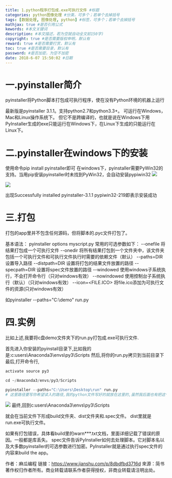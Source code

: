 ```yaml
---
title: 1.python程序打包成.exe可执行文件 #标题
categories: python图像处理 #分类，可多个；若单个去掉括号
tags: [数据处理, 图像处理, python] #标签，可多个；若单个去掉括号
mathjax: true #是否引用公式
kewords: #本文关键词
description: #本文描述，若为空就自动全文前150字)
copyright: true #是否需要版权申明，默认有
reward: true #是否需要打赏，默认有
toc: true #是否需要目录，默认有
password: #是否加密，为空不加密
date: 2018-6-07 15:50:02 #日期
---
```



# 一.pyinstaller简介
pyinstaller将Python脚本打包成可执行程序，使在没有Python环境的机器上运行

最新版是pyinstaller 3.1.1。支持python2.7和python3.3+。
可运行在Windows，Mac和Linux操作系统下。
但它不是跨编译的，也就是说在Windows下用PyInstaller生成的exe只能运行在Windows下，在Linux下生成的只能运行在Linux下。

# 二.pyinstaller在windows下的安装
使用命令pip install pyinstaller即可
在windows下，pyinstaller需要PyWin32的支持。当用pip安装pyinstaller时未找到PyWin32，会自动安装pypiwin32
![](https://upload-images.jianshu.io/upload_images/1692820-6bdc50987a78d08d.png?imageMogr2/auto-orient/strip%7CimageView2/2/w/679)

![](https://upload-images.jianshu.io/upload_images/1692820-e734d27a2f65a128.png?imageMogr2/auto-orient/strip%7CimageView2/2/w/684)

出现Successfully installed pyinstaller-3.1.1 pypiwin32-219即表示安装成功

# 三.打包
打包的app里并不包含任何源码，但将脚本的.pyc文件打包了。

基本语法：
pyinstaller options myscript.py
常用的可选参数如下：
--onefile 将结果打包成一个可执行文件
--onedir 将所有结果打包到一个文件夹中，该文件夹包括一个可执行文件和可执行文件执行时需要的依赖文件（默认）
--paths=DIR 设置导入路径
--distpath=DIR 设置将打包的结果文件放置的路径
--specpath=DIR 设置将spec文件放置的路径
--windowed 使用windows子系统执行，不会打开命令行（只对windows有效）
--nowindowed 使用控制台子系统执行（默认）（只对windows有效）
--icon=<FILE.ICO> 将file.ico添加为可执行文件的资源(只对windows有效）

如pyinstaller --paths="C:\demo" run.py

# 四.实例
比如上述,我要将c盘demo文件夹下的run.py打包成.exe可执行文件.

首先进入你安装的pyinstall目录下,比如我的是:c:users\Anaconda3\envs\py3\Scripts
然后,将你的run.py拷贝到当前目录下
最后,打开命令行,
```python
activate source py3
```
```python
cd ~/Anaconda3/envs/py3/Scripts
```
```python
pyinstaller --paths="C:\Users\Desktop\run" run.py
# 这里路径要写你希望读入的路径,我的python文件写好的就放在这里的,虽然我后面也有把这个文件拷贝过去
```

![](https://upload-images.jianshu.io/upload_images/1692820-8575c49655710b5d.png?imageMogr2/auto-orient/strip%7CimageView2/2/w/603)
最终,回到c:users\Anaconda3\envs\py3\Scripts

就会在当前文件下形成build文件夹、dist文件夹和.spec文件。
dist里就是run.exe可执行文件。

如果有打包错误，具体看build里的warn***.txt文档，里面详细记载了错误的原因。一般都是库丢失。
spec文件告诉PyInstaller如何去处理脚本。它对脚本名以及大多数pyinstaller的可选参数进行加密。PyInstaller就是通过执行spec文件的内容来build the app。

作者：麻瓜编程
链接：https://www.jianshu.com/p/8dbdfbd3716d
來源：简书
著作权归作者所有。商业转载请联系作者获得授权，非商业转载请注明出处。









